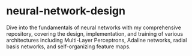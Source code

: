 # neural-network-design
Dive into the fundamentals of neural networks with my comprehensive repository, covering the design, implementation, and training of various architectures including Multi-Layer Perceptrons, Adaline networks, radial basis networks, and self-organizing feature maps. 
